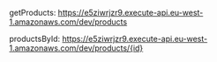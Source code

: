 getProducts: https://e5ziwrjzr9.execute-api.eu-west-1.amazonaws.com/dev/products

productsById: https://e5ziwrjzr9.execute-api.eu-west-1.amazonaws.com/dev/products/{id}